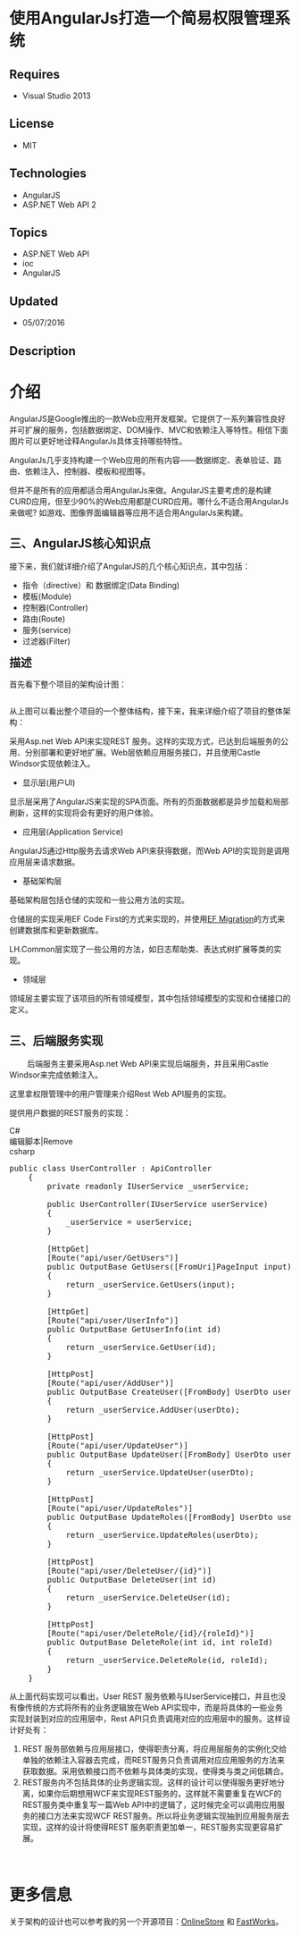 # 使用AngularJs打造一个简易权限管理系统
## Requires
- Visual Studio 2013
## License
- MIT
## Technologies
- AngularJS
- ASP.NET Web API 2
## Topics
- ASP.NET Web API
- ioc
- AngularJS
## Updated
- 05/07/2016
## Description

<h1>介绍</h1>
<p><span>AngularJS是Google推出的一款Web应用开发框架。它提供了一系列兼容性良好并可扩展的服务，包括数据绑定、DOM操作、MVC和依赖注入等特性。相信下面图片可以更好地诠释AngularJs具体支持哪些特性。</span></p>
<p><span>AngularJs几乎支持构建一个Web应用的所有内容&mdash;&mdash;数据绑定、表单验证、路由、依赖注入、控制器、模板和视图等。</span></p>
<p><span>但并不是所有的应用都适合用AngularJs来做。AngularJS主要考虑的是构建CURD应用，但至少90%的Web应用都是CURD应用。哪什么不适合用AngularJs来做呢? 如游戏、图像界面编辑器等应用不适合用AngularJs来构建。</span></p>
<h2>三、AngularJS核心知识点</h2>
<p><span>接下来，我们就详细介绍了AngularJS的几个核心知识点，其中包括：</span></p>
<ul>
<li><span>指令（directive）和&nbsp;数据绑定(Data Binding)</span> </li><li><span>模板(Module)</span> </li><li><span>控制器(Controller)</span> </li><li><span>路由(Route)</span> </li><li><span>服务(service)</span> </li><li><span>过滤器(Filter)</span> </li></ul>
<p><span style="font-size:20px"><strong>描述</strong></span></p>
<p><span>首先看下整个项目的架构设计图：<br>
</span></p>
<p><img src="-383187-20160508113957189-1354902211.png" alt=""></p>
<p><span>从上图可以看出整个项目的一个整体结构，接下来，我来详细介绍了项目的整体架构：</span></p>
<p><span></span><span>采用Asp.net Web API来实现REST 服务。这样的实现方式，已达到后端服务的公用、分别部署和更好地扩展。</span><span>Web层依赖应用服务接口，并且使用Castle Windsor实现依赖注入。</span></p>
<ul>
<li><span>显示层(用户UI)</span> </li></ul>
<p><span>显示层采用了AngularJS来实现的SPA页面。所有的页面数据都是异步加载和局部刷新，这样的实现将会有更好的用户体验。</span></p>
<ul>
<li><span>应用层(Application Service)</span> </li></ul>
<p><span>AngularJS通过Http服务去请求Web API来获得数据，而Web API的实现则是调用应用层来请求数据。</span></p>
<ul>
<li><span>基础架构层</span> </li></ul>
<p><span>基础架构层包括仓储的实现和一些公用方法的实现。</span></p>
<p><span>仓储层的实现采用EF Code First的方式来实现的，并使用<a href="http://www.cnblogs.com/jinzhao/archive/2012/08/13/2636747.html" target="_blank">EF Migration</a>的方式来创建数据库和更新数据库。</span></p>
<p><span>LH.Common层实现了一些公用的方法，如日志帮助类、表达式树扩展等类的实现。</span></p>
<ul>
<li><span>领域层</span> </li></ul>
<p><span>领域层主要实现了该项目的所有领域模型，其中包括领域模型的实现和仓储接口的定义。</span></p>
<h2>三、后端服务实现</h2>
<p>&nbsp;　　<span>后端服务主要采用Asp.net Web API来实现后端服务，并且采用Castle Windsor来完成依赖注入。</span></p>
<p><span>这里拿权限管理中的用户管理来介绍Rest Web API服务的实现。</span></p>
<p><span>提供用户数据的REST服务的实现：</span></p>
<div class="scriptcode">
<div class="pluginEditHolder" pluginCommand="mceScriptCode">
<div class="title"><span>C#</span></div>
<div class="pluginLinkHolder"><span class="pluginEditHolderLink">编辑脚本</span>|<span class="pluginRemoveHolderLink">Remove</span></div>
<span class="hidden">csharp</span>

<div class="preview">
<pre class="csharp"><span class="cs__keyword">public</span>&nbsp;<span class="cs__keyword">class</span>&nbsp;UserController&nbsp;:&nbsp;ApiController&nbsp;
&nbsp;&nbsp;&nbsp;&nbsp;{&nbsp;
&nbsp;&nbsp;&nbsp;&nbsp;&nbsp;&nbsp;&nbsp;&nbsp;<span class="cs__keyword">private</span>&nbsp;<span class="cs__keyword">readonly</span>&nbsp;IUserService&nbsp;_userService;&nbsp;
&nbsp;
&nbsp;&nbsp;&nbsp;&nbsp;&nbsp;&nbsp;&nbsp;&nbsp;<span class="cs__keyword">public</span>&nbsp;UserController(IUserService&nbsp;userService)&nbsp;
&nbsp;&nbsp;&nbsp;&nbsp;&nbsp;&nbsp;&nbsp;&nbsp;{&nbsp;
&nbsp;&nbsp;&nbsp;&nbsp;&nbsp;&nbsp;&nbsp;&nbsp;&nbsp;&nbsp;&nbsp;&nbsp;_userService&nbsp;=&nbsp;userService;&nbsp;
&nbsp;&nbsp;&nbsp;&nbsp;&nbsp;&nbsp;&nbsp;&nbsp;}&nbsp;
&nbsp;
&nbsp;&nbsp;&nbsp;&nbsp;&nbsp;&nbsp;&nbsp;&nbsp;[HttpGet]&nbsp;
&nbsp;&nbsp;&nbsp;&nbsp;&nbsp;&nbsp;&nbsp;&nbsp;[Route(<span class="cs__string">&quot;api/user/GetUsers&quot;</span>)]&nbsp;
&nbsp;&nbsp;&nbsp;&nbsp;&nbsp;&nbsp;&nbsp;&nbsp;<span class="cs__keyword">public</span>&nbsp;OutputBase&nbsp;GetUsers([FromUri]PageInput&nbsp;input)&nbsp;
&nbsp;&nbsp;&nbsp;&nbsp;&nbsp;&nbsp;&nbsp;&nbsp;{&nbsp;
&nbsp;&nbsp;&nbsp;&nbsp;&nbsp;&nbsp;&nbsp;&nbsp;&nbsp;&nbsp;&nbsp;&nbsp;<span class="cs__keyword">return</span>&nbsp;_userService.GetUsers(input);&nbsp;
&nbsp;&nbsp;&nbsp;&nbsp;&nbsp;&nbsp;&nbsp;&nbsp;}&nbsp;
&nbsp;
&nbsp;&nbsp;&nbsp;&nbsp;&nbsp;&nbsp;&nbsp;&nbsp;[HttpGet]&nbsp;
&nbsp;&nbsp;&nbsp;&nbsp;&nbsp;&nbsp;&nbsp;&nbsp;[Route(<span class="cs__string">&quot;api/user/UserInfo&quot;</span>)]&nbsp;
&nbsp;&nbsp;&nbsp;&nbsp;&nbsp;&nbsp;&nbsp;&nbsp;<span class="cs__keyword">public</span>&nbsp;OutputBase&nbsp;GetUserInfo(<span class="cs__keyword">int</span>&nbsp;id)&nbsp;
&nbsp;&nbsp;&nbsp;&nbsp;&nbsp;&nbsp;&nbsp;&nbsp;{&nbsp;
&nbsp;&nbsp;&nbsp;&nbsp;&nbsp;&nbsp;&nbsp;&nbsp;&nbsp;&nbsp;&nbsp;&nbsp;<span class="cs__keyword">return</span>&nbsp;_userService.GetUser(id);&nbsp;
&nbsp;&nbsp;&nbsp;&nbsp;&nbsp;&nbsp;&nbsp;&nbsp;}&nbsp;
&nbsp;
&nbsp;&nbsp;&nbsp;&nbsp;&nbsp;&nbsp;&nbsp;&nbsp;[HttpPost]&nbsp;
&nbsp;&nbsp;&nbsp;&nbsp;&nbsp;&nbsp;&nbsp;&nbsp;[Route(<span class="cs__string">&quot;api/user/AddUser&quot;</span>)]&nbsp;
&nbsp;&nbsp;&nbsp;&nbsp;&nbsp;&nbsp;&nbsp;&nbsp;<span class="cs__keyword">public</span>&nbsp;OutputBase&nbsp;CreateUser([FromBody]&nbsp;UserDto&nbsp;userDto)&nbsp;
&nbsp;&nbsp;&nbsp;&nbsp;&nbsp;&nbsp;&nbsp;&nbsp;{&nbsp;
&nbsp;&nbsp;&nbsp;&nbsp;&nbsp;&nbsp;&nbsp;&nbsp;&nbsp;&nbsp;&nbsp;&nbsp;<span class="cs__keyword">return</span>&nbsp;_userService.AddUser(userDto);&nbsp;
&nbsp;&nbsp;&nbsp;&nbsp;&nbsp;&nbsp;&nbsp;&nbsp;}&nbsp;
&nbsp;
&nbsp;&nbsp;&nbsp;&nbsp;&nbsp;&nbsp;&nbsp;&nbsp;[HttpPost]&nbsp;
&nbsp;&nbsp;&nbsp;&nbsp;&nbsp;&nbsp;&nbsp;&nbsp;[Route(<span class="cs__string">&quot;api/user/UpdateUser&quot;</span>)]&nbsp;
&nbsp;&nbsp;&nbsp;&nbsp;&nbsp;&nbsp;&nbsp;&nbsp;<span class="cs__keyword">public</span>&nbsp;OutputBase&nbsp;UpdateUser([FromBody]&nbsp;UserDto&nbsp;userDto)&nbsp;
&nbsp;&nbsp;&nbsp;&nbsp;&nbsp;&nbsp;&nbsp;&nbsp;{&nbsp;
&nbsp;&nbsp;&nbsp;&nbsp;&nbsp;&nbsp;&nbsp;&nbsp;&nbsp;&nbsp;&nbsp;&nbsp;<span class="cs__keyword">return</span>&nbsp;_userService.UpdateUser(userDto);&nbsp;
&nbsp;&nbsp;&nbsp;&nbsp;&nbsp;&nbsp;&nbsp;&nbsp;}&nbsp;
&nbsp;
&nbsp;&nbsp;&nbsp;&nbsp;&nbsp;&nbsp;&nbsp;&nbsp;[HttpPost]&nbsp;
&nbsp;&nbsp;&nbsp;&nbsp;&nbsp;&nbsp;&nbsp;&nbsp;[Route(<span class="cs__string">&quot;api/user/UpdateRoles&quot;</span>)]&nbsp;
&nbsp;&nbsp;&nbsp;&nbsp;&nbsp;&nbsp;&nbsp;&nbsp;<span class="cs__keyword">public</span>&nbsp;OutputBase&nbsp;UpdateRoles([FromBody]&nbsp;UserDto&nbsp;userDto)&nbsp;
&nbsp;&nbsp;&nbsp;&nbsp;&nbsp;&nbsp;&nbsp;&nbsp;{&nbsp;
&nbsp;&nbsp;&nbsp;&nbsp;&nbsp;&nbsp;&nbsp;&nbsp;&nbsp;&nbsp;&nbsp;&nbsp;<span class="cs__keyword">return</span>&nbsp;_userService.UpdateRoles(userDto);&nbsp;
&nbsp;&nbsp;&nbsp;&nbsp;&nbsp;&nbsp;&nbsp;&nbsp;}&nbsp;
&nbsp;
&nbsp;&nbsp;&nbsp;&nbsp;&nbsp;&nbsp;&nbsp;&nbsp;[HttpPost]&nbsp;
&nbsp;&nbsp;&nbsp;&nbsp;&nbsp;&nbsp;&nbsp;&nbsp;[Route(<span class="cs__string">&quot;api/user/DeleteUser/{id}&quot;</span>)]&nbsp;
&nbsp;&nbsp;&nbsp;&nbsp;&nbsp;&nbsp;&nbsp;&nbsp;<span class="cs__keyword">public</span>&nbsp;OutputBase&nbsp;DeleteUser(<span class="cs__keyword">int</span>&nbsp;id)&nbsp;
&nbsp;&nbsp;&nbsp;&nbsp;&nbsp;&nbsp;&nbsp;&nbsp;{&nbsp;
&nbsp;&nbsp;&nbsp;&nbsp;&nbsp;&nbsp;&nbsp;&nbsp;&nbsp;&nbsp;&nbsp;&nbsp;<span class="cs__keyword">return</span>&nbsp;_userService.DeleteUser(id);&nbsp;
&nbsp;&nbsp;&nbsp;&nbsp;&nbsp;&nbsp;&nbsp;&nbsp;}&nbsp;
&nbsp;
&nbsp;&nbsp;&nbsp;&nbsp;&nbsp;&nbsp;&nbsp;&nbsp;[HttpPost]&nbsp;
&nbsp;&nbsp;&nbsp;&nbsp;&nbsp;&nbsp;&nbsp;&nbsp;[Route(<span class="cs__string">&quot;api/user/DeleteRole/{id}/{roleId}&quot;</span>)]&nbsp;
&nbsp;&nbsp;&nbsp;&nbsp;&nbsp;&nbsp;&nbsp;&nbsp;<span class="cs__keyword">public</span>&nbsp;OutputBase&nbsp;DeleteRole(<span class="cs__keyword">int</span>&nbsp;id,&nbsp;<span class="cs__keyword">int</span>&nbsp;roleId)&nbsp;
&nbsp;&nbsp;&nbsp;&nbsp;&nbsp;&nbsp;&nbsp;&nbsp;{&nbsp;
&nbsp;&nbsp;&nbsp;&nbsp;&nbsp;&nbsp;&nbsp;&nbsp;&nbsp;&nbsp;&nbsp;&nbsp;<span class="cs__keyword">return</span>&nbsp;_userService.DeleteRole(id,&nbsp;roleId);&nbsp;
&nbsp;&nbsp;&nbsp;&nbsp;&nbsp;&nbsp;&nbsp;&nbsp;}&nbsp;
&nbsp;&nbsp;&nbsp;&nbsp;}</pre>
</div>
</div>
</div>
<p><span><span style="white-space:pre"></span>从上面代码实现可以看出，User REST 服务依赖与IUserService接口，并且也没有像传统的方式将所有的业务逻辑放在Web API实现中，而是将具体的一些业务实现封装到对应的应用层中，Rest API只负责调用对应的应用层中的服务。这样设计好处有：</span></p>
<ol>
<li><span>REST 服务部依赖与应用层接口，使得职责分离，将应用层服务的实例化交给单独的依赖注入容器去完成，而REST服务只负责调用对应应用服务的方法来获取数据。采用依赖接口而不依赖与具体类的实现，使得类与类之间低耦合。</span>
</li><li><span>REST服务内不包括具体的业务逻辑实现。这样的设计可以使得服务更好地分离，如果你后期想用WCF来实现REST服务的，这样就不需要重复在WCF的REST服务类中重复写一篇Web API中的逻辑了，这时候完全可以调用应用服务的接口方法来实现WCF REST服务。所以将业务逻辑实现抽到应用服务层去实现，这样的设计将使得REST 服务职责更加单一，REST服务实现更容易扩展。</span>
</li></ol>
<p>&nbsp;</p>
<h1>更多信息</h1>
<p><span>关于架构的设计也可以参考我的另一个开源项目：</span><a href="https://github.com/lizhi5753186/OnlineStore" target="_blank">OnlineStore</a>&nbsp;<span>和&nbsp;</span><a href="https://github.com/lizhi5753186/Fastworks" target="_blank">FastWorks</a><span>。</span></p>
